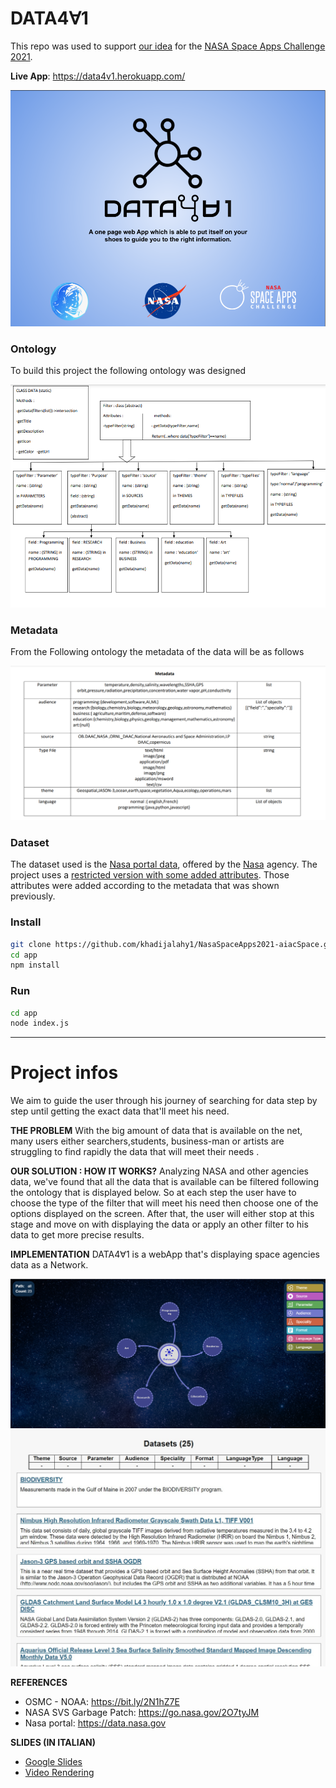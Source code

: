 # DATA4∀1
This repo was used to support [our idea](https://2021.spaceappschallenge.org/challenges/statements/ontologies-and-interactive-network-visualizations/teams/aiacspace) for the [NASA Space Apps Challenge 2021](https://2021.spaceappschallenge.org/).

**Live App**: https://data4v1.herokuapp.com/

![Logo](./assets/images/header-img.png)

### Ontology
To build this project the following ontology was designed

![ontology](./assets/images/ontology.PNG)

### Metadata
From the Following ontology the metadata of the data will be as follows

![metadata](./assets/images/metadata.PNG)


### Dataset
The dataset used is the [Nasa portal data](https://data.nasa.gov/data.json), offered by the [Nasa](https://www.noaa.gov/) agency. The project uses a [restricted version with some added attributes](https://firebasestorage.googleapis.com/v0/b/speedlearning-fbd64.appspot.com/o/30-datasets-1.json?alt=media&token=0312d16d-22ad-4387-b817-21cc73669aac). Those attributes were added according to the metadata that was shown previously.

### Install
```bash
git clone https://github.com/khadijalahy1/NasaSpaceApps2021-aiacSpace.git
cd app
npm install 
```

### Run
```bash
cd app
node index.js
```



-------------------------------------------------------------------

# Project infos
We aim to guide the user through his journey of searching for data step by step until getting the exact data that'll meet his need.


**THE PROBLEM**
With the big amount of data that is available on the net, many users either searchers,students, business-man or artists are struggling to find rapidly the data that will meet their needs .


**OUR SOLUTION : HOW IT WORKS?**
Analyzing NASA and other agencies data, we've found that all the data that is available can be filtered following the ontology that is displayed below. So at each step the user have to choose the type of the filter that will meet his need then choose one of the options  displayed on the screen. After that, the user will either stop at this stage and move on with displaying the data or apply an other filter to his data to get more precise results.


**IMPLEMENTATION**
DATA4∀1 is a webApp that's displaying space agencies data as a Network.

![Target coasts](./assets/images/demo.PNG)
![Target coasts1](./assets/images/browse-page.jpeg)



**REFERENCES**
- OSMC - NOAA: https://bit.ly/2N1hZ7E
- NASA SVS Garbage Patch: https://go.nasa.gov/2O7tyJM 
- Nasa portal: https://data.nasa.gov



**SLIDES (IN ITALIAN)**
- [Google Slides](https://docs.google.com/presentation/d/1xGzQmBT6G2UO9qItEUL0zC4gaOrn_qi31d9xkonL3ms/edit#slide=id.gf5887f1cc4_3_2070)
- [Video Rendering](./assets/video/rendering.mp4)

